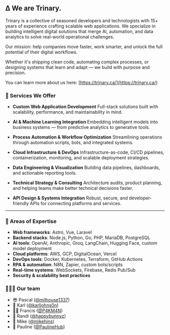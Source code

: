 ## ∆ We are Trinary.

Trinary is a collective of seasoned developers and technologists with 15+ years of experience crafting scalable web applications. We specialize in building intelligent digital solutions that merge AI, automation, and data analytics to solve real-world operational challenges.

Our mission: help companies move faster, work smarter, and unlock the full potential of their digital workflows.

Whether it's shipping clean code, automating complex processes, or designing systems that learn and adapt — we build with purpose and precision.

You can learn more about us here: [https://trinary.ca/](https://trinary.ca/)

### 🚀 Services We Offer

- **Custom Web Application Development**
  Full-stack solutions built with scalability, performance, and maintainability in mind.

- **AI & Machine Learning Integration**
  Embedding intelligent models into business systems — from predictive analytics to generative tools.

- **Process Automation & Workflow Optimization**
  Streamlining operations through automation scripts, bots, and integrated systems.

- **Cloud Infrastructure & DevOps**
  Infrastructure-as-code, CI/CD pipelines, containerization, monitoring, and scalable deployment strategies.

- **Data Engineering & Visualization**
  Building data pipelines, dashboards, and actionable reporting tools.

- **Technical Strategy & Consulting**
  Architecture audits, product planning, and helping teams make better technical decisions faster.

- **API Design & Systems Integration**
  Robust, secure, and developer-friendly APIs for connecting platforms and services.

---

### 🧠 Areas of Expertise

- **Web frameworks**: Astro, Vue, Laravel
- **Backend stacks**: Node.js, Python, Go, PHP, MariaDB, PostgreSQL
- **AI tools**: OpenAI, Anthropic, Groq, LangChain, Hugging Face, custom model deployment
- **Cloud platforms**: AWS, GCP, DigitalOcean, Vercel
- **DevOps tools**: Docker, Kubernetes, Terraform, GitHub Actions
- **RPA & automation**: N8N, Zapier, custom bots/scripts
- **Real-time systems**: WebSockets, Firebase, Redis Pub/Sub
- **Security & scalability best practices**

### 🧑‍🤝‍🧑 Our team

- 😎 Pascal ([@milhouse1337](https://github.com/milhouse1337))
- 👀 Karl ([@karljohns0n](https://github.com/karljohns0n))
- 🤷‍♂️ Francis ([@P4KM4N](https://github.com/P4KM4N))
- 🦄 Randi ([@happybunnyz](https://github.com/happybunnyz))
- 🥃 Mike ([@mikehins](https://github.com/mikehins))
- 🥐 Pauline ([@PaulineHub](https://github.com/PaulineHub))
